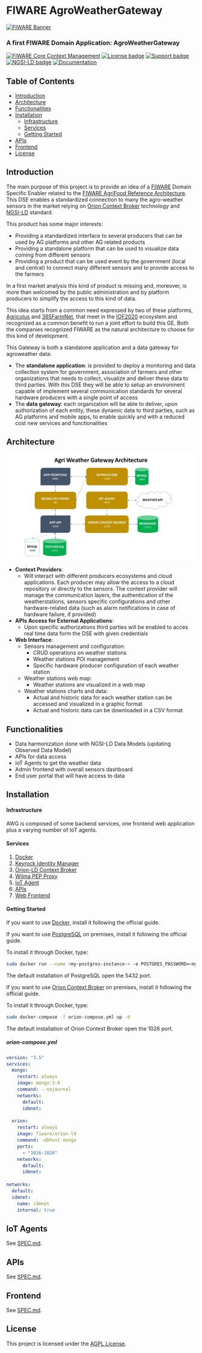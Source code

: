 # FIWARE AgroWeatherGateway

[![FIWARE Banner](https://fiware.github.io/tutorials.Context-Providers/img/fiware.png)](https://www.fiware.org/developers)

### A first FIWARE Domain Application: AgroWeatherGateway

[![FIWARE Core Context Management](https://nexus.lab.fiware.org/repository/raw/public/badges/chapters/core.svg)](https://github.com/FIWARE/catalogue/blob/master/core/README.md)
[![License badge](https://img.shields.io/github/license/FIWARE/context.Orion-LD.svg)](https://opensource.org/licenses/AGPL-3.0)
[![Support badge](https://nexus.lab.fiware.org/repository/raw/public/badges/stackoverflow/fiware.svg)](https://stackoverflow.com/questions/tagged/fiware)
[![NGSI-LD badge](https://img.shields.io/badge/NGSI-LD-red.svg)](https://www.etsi.org/deliver/etsi_gs/CIM/001_099/009/01.02.01_60/gs_CIM009v010201p.pdf)
[![Documentation](https://img.shields.io/readthedocs/fiware-tutorials.svg)](https://fiware-tutorials.rtfd.io)

## Table of Contents

* [Introduction](#introduction)
* [Architecture](#architecture)
* [Functionalities](#functionalities)
* [Installation](#installation)
  * [Infrastructure](#infrastructure)
  * [Services](#backend-services)
  * [Getting Started](#docker)
* [APIs](#apis)
* [Frontend](#frontend)
* [License](#license)

## Introduction

The main purpose of this project is to provide an idea of a [FIWARE](https://www.fiware.org) Domain Specific Enabler related to the [FIWARE AgriFood Reference Architecture](https://www.fiware.org/community/smart-agrifood). This DSE enables a standardized connection to many the agro-weather sensors in the market relying on [Orion Context Broker](https://fiware-orion.readthedocs.io/en/master) technology and [NGSI-LD](https://fiware-datamodels.readthedocs.io/en/latest/ngsi-ld_faq) standard. 

This product has some major interests: 

* Providing a standardized interface to several producers that can be used by AG platforms and other AG related products
* Providing a standalone platform that can be used to visualize data coming from different sensors
* Providing a product that can be used event by the government (local and central) to connect many different sensors and to provide access to the farmers

In a first market analysis this kind of product is missing and, moreover, is more than welcomed by the public administration and by platform producers to simplify the access to this kind of data. 

This idea starts from a common need expressed by two of these platforms, [Agricolus](https://www.agricolus.com/en) and [365FarmNet](https://www.365farmnet.com/en), that meet in the [IOF2020](https://www.iof2020.eu) ecosystem and recognized as a common benefit to run a joint effort to build this GE. Both the companies recognized FIWARE as the natural architecture to choose for this kind of development. 

This Gateway is both a standalone application and a data gateway for agroweather data: 

* The **standalone application**: is provided to deploy a monitoring and data collection system for government, association of farmers and other organizations that needs to collect, visualize and deliver these data to third parties. With this DSE they will be able to setup an environment capable of implement several communication standards for several hardware producers with a single point of access
* The **data gateway**: each organization will be able to deliver, upon authorization of each entity, these dynamic data to third parties, such as AG platforms and mobile apps, to enable quickly and with a reduced cost new services and functionalities

## Architecture

![Architecture](Architecture.jpg "Architecture")

* **Context Providers**: 
   * Will interact with different producers ecosystems and cloud applications. Each producer may allow the access to a cloud repository or directly to the sensors. The context provider will manage the communication layers, the authentication of the weatherstations, sensors specific configurations and other hardware-related data (such as alarm notifications in case of hardware failure, if provided)
* **APIs Access for External Applications**: 
   * Upon specific authorizations third parties will be enabled to acces real time data form the DSE with given credentials
* **Web Interface**:
  * Sensors management and configuration:
     * CRUD operations on weather stations
     * Weather stations POI management
     * Specific hardware producer configuration of each weather station
  * Weather stations web map:
     * Weather stations are visualized in a web map
  * Weather stations charts and data:
     * Actual and historic data for each weather station can be accessed and visualized in a graphic format
     * Actual and historic data can be downloaded in a CSV format

## Functionalities

* Data harmonization done with NGSI-LD Data Models (updating Observed Data Model)​
* APIs for data access​
* IoT Agents to get the weather data
* Admin frontend with overall sensors dashboard​
* End user portal that will have access to data​

## Installation

#### Infrastructure

AWG is composed of some backend services, one frontend web application plus a varying number of IoT agents.

#### Services

1. [Docker](https://github.com/ging/fiware-idm)
2. [Keyrock Identity Manager](https://github.com/ging/fiware-idm)
3. [Orion-LD Context Broker](https://github.com/Fiware/context.Orion-LD)
4. [Wilma PEP Proxy](https://github.com/ging/fiware-pep-proxy)
5. [IoT Agent](https://github.com/FIWARE/tutorials.IoT-Agent)
6. [APIs](https://github.com/Agricolus/awg.api)
7. [Web Frontend](https://github.com/Agricolus/awg.frontend)

#### Getting Started

If you want to use [Docker](https://docs.docker.com/install), install it following the official guide.

If you want to use [PostgreSQL](https://www.postgresql.org/download) on premises, install it following the official guide.

To install it through Docker, type:

```sh
sudo docker run --name <my-postgres-instance-> -e POSTGRES_PASSWORD=<my-password> --restart unless-stopped -p 5432:5432 -d postgres
```

The default installation of PostgreSQL open the 5432 port.


If you want to use [Orion Context Broker](https://github.com/telefonicaid/fiware-orion) on premises, install it following the official guide.

To install it through Docker, type:
```sh
sudo docker-compose -f orion-compose.yml up -d
```

The default installation of Orion Context Broker open the 1026 port.

##### orion-compose.yml

```yml
version: "3.5"
services:
  mongo:
    restart: always
    image: mongo:3.6
    command: --nojournal
    networks:
      default:
      idmnet:

  orion:
    restart: always
    image: fiware/orion-ld
    command: -dbhost mongo
    ports:
      - "1026:1026"
    networks:
      default:
      idmnet:

networks:
  default:
  idmnet:
    name: idmnet
    internal: true
```

## IoT Agents

See [SPEC.md](https://github.com/Agricolus/AWG.iot-agents/blob/master/SPEC.md).

## APIs

See [SPEC.md](https://github.com/Agricolus/AWG.api/blob/master/SPEC.md).

## Frontend

See [SPEC.md](https://github.com/Agricolus/AWG.frontend/blob/master/SPEC.md).

## License

This project is licensed under the [AGPL License](https://www.gnu.org/licenses/agpl-3.0.en.html).